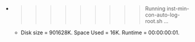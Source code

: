 * >>>>>>>>> Running inst-min-con-auto-log-root.sh ...
  * Disk size = 901628K. Space Used = 16K. Runtime = 00:00:00:01.
